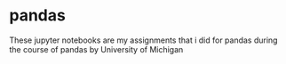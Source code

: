 # pandas
These jupyter notebooks are my assignments that i did for pandas during the course of pandas by University of Michigan
